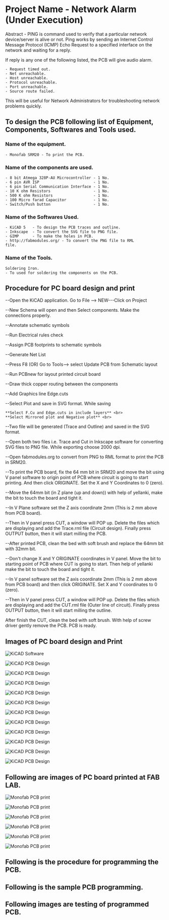 # **Project Name - Network Alarm** (__Under Execution__)

Abstract - PING is command used to verify that a particular network device/server is alive or not. Ping works by sending an Internet Control Message Protocol (ICMP) Echo Request to a specified interface on the network and waiting for a reply.<br> 

If reply is any one of the following listed, the PCB will give audio alarm.<br>

    - Request timed out.
    - Net unreachable.
    - Host unreachable.
    - Protocol unreachable.
    - Port unreachable.
    - Source route failed.

This will be useful for Network Administrators for troubleshooting network problems quickly.

## To design the PCB following list of Equipment, Components, Softwares and Tools used.<br>

### Name of the equipment.<br>

    - Monofab SRM20 - To print the PCB.

### Name of the components are used.<br>

    - 8 bit Atmega 328P-AU Microcontroller - 1 No.
    - 6 pin AVR ISP                        - 1 No.
    - 6 pin Serial Communication Interface - 1 No.
    - 10 K ohm Resistors                   - 1 No.
    - 500 K ohm Resistors                  - 1 No.
    - 100 Micro farad Capacitor            - 1 No.
    - Switch/Push button                   - 1 No.

### Name of the Softwares Used.

    - KiCAD 5   - To design the PCB traces and outline.
    - Inkscape  - To convert the SVG file to PNG file.
    - GIMP      - To make the holes in PCB.
    - http://fabmodules.org/ - To convert the PNG file to RML                             file.

### Name of the Tools.

    Soldering Iron.       
    - To used for soldering the components on the PCB.

## **Procedure for PC board design and print**<br>

--Open the KiCAD application. Go to File --> NEW---Click on Project <br>

--New Schema will open and then Select components. Make the connections properly.<br>

--Annotate schematic symbols <br>

--Run Electrical rules check <br>

--Assign PCB footprints to schematic symbols<br>

--Generate Net List <br>

--Press F8 (OR) Go to Tools--> select Update PCB from Schematic layout <br>

--Run PCBnew for layout printed circuit board <br>

--Draw thick copper routing between the components<br>

--Add Graphics line Edge.cuts <br>

--Select Plot and save in SVG format. While saving <br>

    **Select F.Cu and Edge.cuts in include layers** <br>
    **Select Mirrored plot and Negative plot** <br>

--Two file will be generated (Trace and Outline) and saved in the SVG format.<br>

--Open both two files i.e. Trace and Cut in Inkscape software for converting SVG files to PNG file. While exporting choose 2000 dpi. <br>

--Open fabmodules.org to convert from PNG to RML format to print the PCB in SRM20.<br>

--To print the PCB board, fix the 64 mm bit in SRM20 and move the bit using V panel software to origin point of PCB where circuit is going to start printing. And then click ORIGINATE. Set the X and Y Coordinates to 0 (zero).<br>

--Move the 64mm bit (in Z plane (up and down)) with help of yellanki, make the bit to touch the board and tight it.<br>

--In V Plane software set the Z axis coordinate 2mm (This is 2 mm above from PCB board).<br>

--Then in V panel press CUT, a window will POP up. Delete the files which are displaying and add the Trace.rml file (Circuit design). Finally press OUTPUT button, then it will start milling the PCB.<br>

--After printed PCB, clean the bed with soft brush and replace the 64mm bit with 32mm bit.<br>

--Don't change X and Y ORIGINATE coordinates in V panel. Move the bit to starting point of PCB where CUT is going to start. Then help of yellanki make the bit to touch the board and tight it.<br>

--In V panel software set the Z axis coordinate 2mm (This is 2 mm above from PCB board) and then click ORIGINATE. Set X and Y coordinates to 0 (zero).<br>

--Then in V panel press CUT, a window will POP up. Delete the files which are displaying and add the CUT.rml file (Outer line of circuit). Finally press OUTPUT button, then it will start milling the outline.<br>

After finish the CUT, clean the bed with soft brush. With help of screw driver gently remove the PCB. PCB is ready.<br>

## Images of PC board design and Print <br>
![KiCAD Software](proj-img/Kicad-schematiclayout-1.jpg)<br>

![KiCAD PCB Design](proj-img/Add_Componets-2.jpg)<br>

![KiCAD PCB Design](proj-img/Annotate-electricals-rules-check-3.jpg)<br>

![KiCAD PCB Design](proj-img/Assign-PCB-footprints-to-schematic-symbols-4.jpg)<br>

![KiCAD PCB Design](proj-img/PCBlayout-with-normal-connections-6.jpg)<br>

![KiCAD PCB Design](proj-img/PCBlayout-with-copper-routing-7.jpg)<br>

![KiCAD PCB Design](proj-img/PCBlayout-edgeCuts-8.jpg)<br>

![KiCAD PCB Design](proj-img/PCBplot-in-svg-format-9.jpg)<br>

![KiCAD PCB Design](proj-img/inkscape_PCBplot-svg2png_trace-10.jpg)<br>

![KiCAD PCB Design](proj-img/inkscape_PCBplot-svg2png_cut-11.jpg)<br>

![KiCAD PCB Design](proj-img/fabmodules-png2rml_trace-12.jpg)<br>

![KiCAD PCB Design](proj-img/fabmodules-png2rml_cut-13.jpg)<br>

## Following are images of PC board printed at FAB LAB. <br>

![Monofab PCB print](proj-img/Vplane-settings-14.jpg)<br>

![Monofab PCB print](proj-img/Circuit-print-on-board-15.jpg)<br>

![Monofab PCB print](proj-img/PCB-016.jpg)<br>

![Monofab PCB print](proj-img/PCB-17.jpg)<br>

![Monofab PCB print](proj-img/tools-for-pcb-design-18.jpg)<br>

![Monofab PCB print](proj-img/Soldered-PCB-19.jpg)<br>


## Following is the procedure for programming the PCB. <br> 

## Following is the sample PCB programming. <br>

## Following images are testing of programmed PCB. <br>